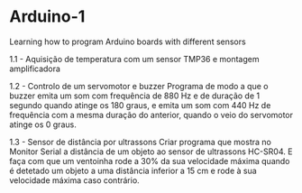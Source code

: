 # Arduino-1
Learning how to program Arduino boards with different sensors

1.1 - Aquisição de temperatura com um sensor TMP36 e montagem amplificadora

1.2 - Controlo de um servomotor e buzzer
      Programa de modo a que o buzzer emita um som com frequência de 880 Hz e de duração de 1 segundo quando atinge os 180 graus, e emita um som com 440 Hz de frequência com a mesma duração do anterior, quando o veio do servomotor atinge os 0 graus.
    
1.3 - Sensor de distância por ultrassons
      Criar programa que mostra no Monitor Serial a distância de um objeto ao sensor de ultrassons HC-SR04. E faça com que um ventoinha rode a 30% da sua velocidade máxima quando é detetado um objeto a uma distância inferior a 15 cm e rode à sua velocidade máxima caso contrário.
